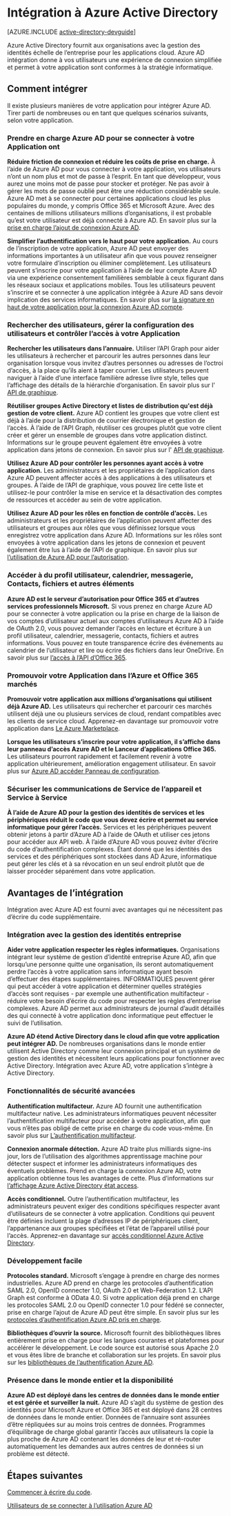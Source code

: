 <properties
   pageTitle="L’intégration avec Azure Active Directory | Microsoft Azure"
   description="Un guide sur les avantages d’et des ressources pour l’intégration avec Azure Active Directory."
   services="active-directory"
   documentationCenter="dev-center-name"
   authors="bryanla"
   manager="mbaldwin"
   editor=""/>

<tags
   ms.service="active-directory"
   ms.devlang="na"
   ms.topic="article"
   ms.tgt_pltfrm="na"
   ms.workload="identity"
   ms.date="09/16/2016"
   ms.author="mbaldwin"/>

# <a name="integrating-with-azure-active-directory"></a>Intégration à Azure Active Directory

[AZURE.INCLUDE [active-directory-devguide](../../../includes/active-directory-devguide.md)]

Azure Active Directory fournit aux organisations avec la gestion des identités échelle de l’entreprise pour les applications cloud.  Azure AD intégration donne à vos utilisateurs une expérience de connexion simplifiée et permet à votre application sont conformes à la stratégie informatique.

## <a name="how-to-integrate"></a>Comment intégrer

Il existe plusieurs manières de votre application pour intégrer Azure AD.  Tirer parti de nombreuses ou en tant que quelques scénarios suivants, selon votre application.

### <a name="support-azure-ad-as-a-way-to-sign-in-to-your-application"></a>Prendre en charge Azure AD pour se connecter à votre Application ont

**Réduire friction de connexion et réduire les coûts de prise en charge.** À l’aide de Azure AD pour vous connecter à votre application, vos utilisateurs n’ont un nom plus et mot de passe à l’esprit.  En tant que développeur, vous aurez une moins mot de passe pour stocker et protéger.  Ne pas avoir à gérer les mots de passe oublié peut être une réduction considérable seule.  Azure AD met à se connecter pour certaines applications cloud les plus populaires du monde, y compris Office 365 et Microsoft Azure.  Avec des centaines de millions utilisateurs millions d’organisations, il est probable qu’est votre utilisateur est déjà connecté à Azure AD.  En savoir plus sur la [prise en charge l’ajout de connexion Azure AD](../active-directory-authentication-scenarios.md).

**Simplifier l’authentification vers le haut pour votre application.**  Au cours de l’inscription de votre application, Azure AD peut envoyer des informations importantes à un utilisateur afin que vous pouvez renseigner votre formulaire d’inscription ou éliminer complètement.  Les utilisateurs peuvent s’inscrire pour votre application à l’aide de leur compte Azure AD via une expérience consentement familières semblable à ceux figurant dans les réseaux sociaux et applications mobiles.  Tous les utilisateurs peuvent s’inscrire et se connecter à une application intégrée à Azure AD sans devoir implication des services informatiques.  En savoir plus sur [la signature en haut de votre application pour la connexion Azure AD compte](../../app-service-mobile/app-service-mobile-how-to-configure-active-directory-authentication.md).

### <a name="browse-for-users-manage-user-provisioning-and-control-access-to-your-application"></a>Rechercher des utilisateurs, gérer la configuration des utilisateurs et contrôler l’accès à votre Application

**Rechercher les utilisateurs dans l’annuaire.**  Utiliser l’API Graph pour aider les utilisateurs à rechercher et parcourir les autres personnes dans leur organisation lorsque vous invitez d’autres personnes ou adresses de l’octroi d’accès, à la place qu’ils aient à taper courrier.  Les utilisateurs peuvent naviguer à l’aide d’une interface familière adresse livre style, telles que l’affichage des détails de la hiérarchie d’organisation.  En savoir plus sur l' [API de graphique](../active-directory-graph-api.md).

**Réutiliser groupes Active Directory et listes de distribution qu'est déjà gestion de votre client.**  Azure AD contient les groupes que votre client est déjà à l’aide pour la distribution de courrier électronique et gestion de l’accès.  À l’aide de l’API Graph, réutiliser ces groupes plutôt que votre client créer et gérer un ensemble de groupes dans votre application distinct.  Informations sur le groupe peuvent également être envoyées à votre application dans jetons de connexion.  En savoir plus sur l' [API de graphique](../active-directory-graph-api.md).

**Utilisez Azure AD pour contrôler les personnes ayant accès à votre application.**  Les administrateurs et les propriétaires de l’application dans Azure AD peuvent affecter accès à des applications à des utilisateurs et groupes.  À l’aide de l’API de graphique, vous pouvez lire cette liste et utilisez-le pour contrôler la mise en service et la désactivation des comptes de ressources et accéder au sein de votre application.

**Utilisez Azure AD pour les rôles en fonction de contrôle d’accès.**  Les administrateurs et les propriétaires de l’application peuvent affecter des utilisateurs et groupes aux rôles que vous définissez lorsque vous enregistrez votre application dans Azure AD.  Informations sur les rôles sont envoyées à votre application dans les jetons de connexion et peuvent également être lus à l’aide de l’API de graphique.  En savoir plus sur [l’utilisation de Azure AD pour l’autorisation](http://blogs.technet.com/b/ad/archive/2014/12/18/azure-active-directory-now-with-group-claims-and-application-roles.aspx).

### <a name="get-access-to-users-profile-calendar-email-contacts-files-and-more"></a>Accéder à du profil utilisateur, calendrier, messagerie, Contacts, fichiers et autres éléments

**Azure AD est le serveur d’autorisation pour Office 365 et d’autres services professionnels Microsoft.**  Si vous prenez en charge Azure AD pour se connecter à votre application ou la prise en charge de la liaison de vos comptes d’utilisateur actuel aux comptes d’utilisateurs Azure AD à l’aide de OAuth 2.0, vous pouvez demander l’accès en lecture et écriture à un profil utilisateur, calendrier, messagerie, contacts, fichiers et autres informations.  Vous pouvez en toute transparence écrire des événements au calendrier de l’utilisateur et lire ou écrire des fichiers dans leur OneDrive.  En savoir plus sur [l’accès à l’API d’Office 365](https://msdn.microsoft.com/office/office365/howto/platform-development-overview).

### <a name="promote-your-application-in-the-azure-and-office-365-marketplaces"></a>Promouvoir votre Application dans l’Azure et Office 365 marchés

**Promouvoir votre application aux millions d’organisations qui utilisent déjà Azure AD.**  Les utilisateurs qui rechercher et parcourir ces marchés utilisent déjà une ou plusieurs services de cloud, rendant compatibles avec les clients de service cloud.  Apprenez-en davantage sur promouvoir votre application dans [Le Azure Marketplace](https://azure.microsoft.com/marketplace/partner-program/).

**Lorsque les utilisateurs s’inscrire pour votre application, il s’affiche dans leur panneau d’accès Azure AD et le Lanceur d’applications Office 365.**  Les utilisateurs pourront rapidement et facilement revenir à votre application ultérieurement, amélioration engagement utilisateur.  En savoir plus sur [Azure AD accéder Panneau de configuration](../active-directory-saas-access-panel-introduction.md).

### <a name="secure-device-to-service-and-service-to-service-communication"></a>Sécuriser les communications de Service de l’appareil et Service à Service

**À l’aide de Azure AD pour la gestion des identités de services et les périphériques réduit le code que vous devez écrire et permet au service informatique pour gérer l’accès.**  Services et les périphériques peuvent obtenir jetons à partir d’Azure AD à l’aide de OAuth et utiliser ces jetons pour accéder aux API web.  À l’aide d’Azure AD vous pouvez éviter d’écrire du code d’authentification complexes.  Étant donné que les identités des services et des périphériques sont stockées dans AD Azure, informatique peut gérer les clés et à sa révocation en un seul endroit plutôt que de laisser procéder séparément dans votre application.

## <a name="benefits-of-integration"></a>Avantages de l’intégration

Intégration avec Azure AD est fourni avec avantages qui ne nécessitent pas d’écrire du code supplémentaire.

### <a name="integration-with-enterprise-identity-management"></a>Intégration avec la gestion des identités entreprise

**Aider votre application respecter les règles informatiques.**  Organisations intégrant leur système de gestion d’identité entreprise Azure AD, afin que lorsqu’une personne quitte une organisation, ils seront automatiquement perdre l’accès à votre application sans informatique ayant besoin d’effectuer des étapes supplémentaires.  INFORMATIQUES peuvent gérer qui peut accéder à votre application et déterminer quelles stratégies d’accès sont requises - par exemple une authentification multifacteur - réduire votre besoin d’écrire du code pour respecter les règles d’entreprise complexes.  Azure AD permet aux administrateurs de journal d’audit détaillés des qui connecté à votre application donc informatique peut effectuer le suivi de l’utilisation.

**Azure AD étend Active Directory dans le cloud afin que votre application peut intégrer AD.**  De nombreuses organisations dans le monde entier utilisent Active Directory comme leur connexion principal et un système de gestion des identités et nécessitent leurs applications pour fonctionner avec Active Directory.  Intégration avec Azure AD, votre application s’intègre à Active Directory.

### <a name="advanced-security-features"></a>Fonctionnalités de sécurité avancées

**Authentification multifacteur.**  Azure AD fournit une authentification multifacteur native.  Les administrateurs informatiques peuvent nécessiter l’authentification multifacteur pour accéder à votre application, afin que vous n’êtes pas obligé de cette prise en charge du code vous-même.  En savoir plus sur [L’authentification multifacteur](https://azure.microsoft.com/documentation/services/multi-factor-authentication/).

**Connexion anormale détection.**  Azure AD traite plus milliards signe-ins jour, lors de l’utilisation des algorithmes apprentissage machine pour détecter suspect et informer les administrateurs informatiques des éventuels problèmes.  Prend en charge la connexion Azure AD, votre application obtienne tous les avantages de cette. Plus d’informations sur [l’affichage Azure Active Directory état access](../active-directory-view-access-usage-reports.md).

**Accès conditionnel.**  Outre l’authentification multifacteur, les administrateurs peuvent exiger des conditions spécifiques respecter avant d’utilisateurs de se connecter à votre application.  Conditions qui peuvent être définies incluent la plage d’adresses IP de périphériques client, l’appartenance aux groupes spécifiées et l’état de l’appareil utilisé pour l’accès.  Apprenez-en davantage sur [accès conditionnel Azure Active Directory](../active-directory-conditional-access.md).

### <a name="easy-development"></a>Développement facile

**Protocoles standard.**  Microsoft s’engage à prendre en charge des normes industrielles.  Azure AD prend en charge les protocoles d’authentification SAML 2.0, OpenID connecter 1.0, OAuth 2.0 et Web-Federation 1.2.  L’API Graph est conforme à OData 4.0.  Si votre application déjà prend en charge les protocoles SAML 2.0 ou OpenID connecter 1.0 pour fédéré se connecter, prise en charge l’ajout de Azure AD peut être simple.  En savoir plus sur les [protocoles d’authentification Azure AD pris en charge](../active-directory-authentication-protocols.md).

**Bibliothèques d’ouvrir la source.**  Microsoft fournit des bibliothèques libres entièrement prise en charge pour les langues courantes et plateformes pour accélérer le développement.  Le code source est autorisé sous Apache 2.0 et vous êtes libre de branche et collaboration sur les projets.  En savoir plus sur les [bibliothèques de l’authentification Azure AD](../active-directory-authentication-libraries.md).

### <a name="worldwide-presence-and-high-availability"></a>Présence dans le monde entier et la disponibilité

**Azure AD est déployé dans les centres de données dans le monde entier et est gérée et surveiller la nuit.**  Azure AD s’agit du système de gestion des identités pour Microsoft Azure et Office 365 et est déployé dans 28 centres de données dans le monde entier.  Données de l’annuaire sont assurées d’être répliquées sur au moins trois centres de données.  Programmes d’équilibrage de charge global garantir l’accès aux utilisateurs la copie la plus proche de Azure AD contenant les données de leur et ré-router automatiquement les demandes aux autres centres de données si un problème est détecté.

## <a name="next-steps"></a>Étapes suivantes

[Commencer à écrire du code](../active-directory-developers-guide.md#getting-started).

[Utilisateurs de se connecter à l’utilisation Azure AD](../active-directory-authentication-scenarios.md)
